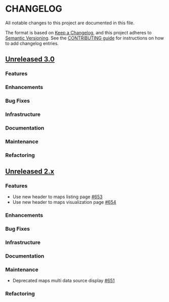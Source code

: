 # CHANGELOG
All notable changes to this project are documented in this file.

The format is based on [Keep a Changelog](https://keepachangelog.com/en/1.0.0/), and this project adheres to [Semantic Versioning](https://semver.org/spec/v2.0.0.html). See the [CONTRIBUTING guide](./CONTRIBUTING.md#Changelog) for instructions on how to add changelog entries.

## [Unreleased 3.0](https://github.com/opensearch-project/dashboards-maps/compare/2.x...HEAD)
### Features
### Enhancements
### Bug Fixes
### Infrastructure
### Documentation
### Maintenance
### Refactoring

## [Unreleased 2.x](https://github.com/opensearch-project/dashboards-maps/compare/2.16...2.x)
### Features
* Use new header to maps listing page [#653](https://github.com/opensearch-project/dashboards-maps/pull/653)
* Use new header to maps visualization page [#654](https://github.com/opensearch-project/dashboards-maps/pull/654)
### Enhancements
### Bug Fixes
### Infrastructure
### Documentation
### Maintenance
* Deprecated maps multi data source display [#651](https://github.com/opensearch-project/dashboards-maps/pull/651)
### Refactoring
